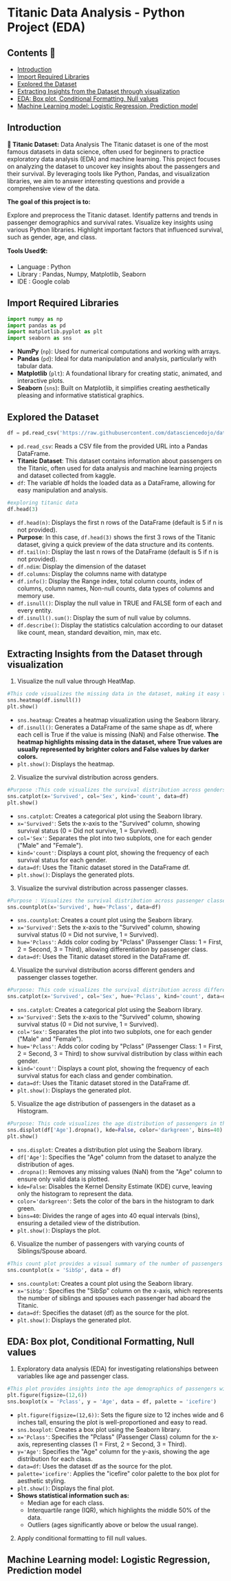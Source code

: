 # Titanic Data Analysis - Python Project (EDA)

## Contents 📖
- [Introduction](#introduction)
- [Import Required Libraries](#import-required-libraries)
- [Explored the Dataset](#explored-the-dataset)
- [Extracting Insights from the Dataset through visualization](#extracting-insights-from-the-dataset-through-visualization)
- [EDA: Box plot, Conditional Formatting, Null values](#EDA-box-plot-conditional-formatting-null-values)
- [Machine Learning model: Logistic Regression, Prediction model](#machine-learning-model-logistic-regression-prediction-model)

## Introduction

**🚢 Titanic Dataset:** Data Analysis
The Titanic dataset is one of the most famous datasets in data science, often used for beginners to practice exploratory data analysis (EDA) and machine learning. This project focuses on analyzing the dataset to uncover key insights about the passengers and their survival. By leveraging tools like Python, Pandas, and visualization libraries, we aim to answer interesting questions and provide a comprehensive view of the data.

**The goal of this project is to:**

Explore and preprocess the Titanic dataset.
Identify patterns and trends in passenger demographics and survival rates.
Visualize key insights using various Python libraries.
Highlight important factors that influenced survival, such as gender, age, and class.

**Tools Used🛠️:**
- Language : Python
- Library : Pandas, Numpy, Matplotlib, Seaborn
- IDE : Google colab

## Import Required Libraries

```python
import numpy as np
import pandas as pd
import matplotlib.pyplot as plt
import seaborn as sns

```
- **NumPy** (```np```): Used for numerical computations and working with arrays.
- **Pandas** (```pd```): Ideal for data manipulation and analysis, particularly with tabular data.
- **Matplotlib** (```plt```): A foundational library for creating static, animated, and interactive plots.
- **Seaborn** (```sns```): Built on Matplotlib, it simplifies creating aesthetically pleasing and informative statistical graphics.

## Explored the Dataset

```python
df = pd.read_csv('https://raw.githubusercontent.com/datasciencedojo/datasets/master/titanic.csv')
```
- ```pd.read_csv```: Reads a CSV file from the provided URL into a Pandas DataFrame.
- **Titanic Dataset**: This dataset contains information about passengers on the Titanic, often used for data analysis and machine learning projects and dataset collected from kaggle.
- ``df``: The variable df holds the loaded data as a DataFrame, allowing for easy manipulation and analysis.

```python
#exploring titanic data
df.head(3)
```

- ```df.head(n)```: Displays the first n rows of the DataFrame (default is 5 if n is not provided).
- **Purpose**: In this case, ```df.head(3)``` shows the first 3 rows of the Titanic dataset, giving a quick preview of the data structure and its contents.
- ```df.tail(n)```: Display the last n rows of the DataFrame (default is 5 if n is not provided).
- ```df.ndim```: Display the dimension of the dataset
- ```df.columns```: Display the columns name with datatype
- ```df.info()```: Display the Range index, total column counts, index of columns, column names, Non-null counts, data types of columns and memory use.
- ```df.isnull()```: Display the null value in TRUE and FALSE form of each and every entity.
- ```df.isnull().sum()```: Display the sum of null value by columns.
- ```df.describe()```: Display the statistics calculation according to our dataset like count, mean, standard devaition, min, max etc. 

## Extracting Insights from the Dataset through visualization

1. Visualize the null value through HeatMap.
```python
#This code visualizes the missing data in the dataset, making it easy to identify which columns or rows have null (missing) values and their distribution.
sns.heatmap(df.isnull())
plt.show()
```
- ```sns.heatmap```: Creates a heatmap visualization using the Seaborn library.
- ```df.isnull()```: Generates a DataFrame of the same shape as df, where each cell is True if the value is missing (NaN) and False otherwise.
**The heatmap highlights missing data in the dataset, where True values are usually represented by brighter colors and False values by darker colors.**
- ```plt.show()```: Displays the heatmap.

2. Visualize the survival distribution across genders.
```python
#Purpose :This code visualizes the survival distribution across genders, helping to identify gender-based survival trends in the Titanic dataset.
sns.catplot(x='Survived', col='Sex', kind='count', data=df)
plt.show()
```
- ```sns.catplot```: Creates a categorical plot using the Seaborn library.
- ```x='Survived'```: Sets the x-axis to the "Survived" column, showing survival status (0 = Did not survive, 1 = Survived).
- ```col='Sex'```: Separates the plot into two subplots, one for each gender ("Male" and "Female").
- ```kind='count'```: Displays a count plot, showing the frequency of each survival status for each gender.
- ```data=df```: Uses the Titanic dataset stored in the DataFrame df.
- ```plt.show()```: Displays the generated plots.

3. Visualize the survival distribution across passenger classes.
```python
#Purpose : Visualizes the survival distribution across passenger classes to highlight the influence of class on survival.
sns.countplot(x='Survived', hue='Pclass', data=df)
```
- ```sns.countplot```: Creates a count plot using the Seaborn library.
- ```x='Survived'```: Sets the x-axis to the "Survived" column, showing survival status (0 = Did not survive, 1 = Survived).
- ```hue='Pclass'```: Adds color coding by "Pclass" (Passenger Class: 1 = First, 2 = Second, 3 = Third), allowing differentiation by passenger class.
- ```data=df```: Uses the Titanic dataset stored in the DataFrame df.

4. Visualize the survival distribution acorss different genders and passenger classes together.
```python
#Purpose: This code visualizes the survival distribution across different genders and passenger classes. It helps identify patterns, such as whether survival rates were influenced by gender or passenger class.
sns.catplot(x='Survived', col='Sex', hue='Pclass', kind='count', data=df)
```
- ```sns.catplot```: Creates a categorical plot using the Seaborn library.
- ```x='Survived'```: Sets the x-axis to the "Survived" column, showing survival status (0 = Did not survive, 1 = Survived).
- ```col='Sex'```: Separates the plot into two subplots, one for each gender ("Male" and "Female").
- ```hue='Pclass'```: Adds color coding by "Pclass" (Passenger Class: 1 = First, 2 = Second, 3 = Third) to show survival distribution by class within each gender.
- ```kind='count'```: Displays a count plot, showing the frequency of each survival status for each class and gender combination.
- ```data=df```: Uses the Titanic dataset stored in the DataFrame df.
- ```plt.show()```: Displays the generated plot.

5. Visualize the age distribution of passengers in the dataset as a Histogram.
```python
#Purpose: This code visualizes the age distribution of passengers in the dataset as a histogram. It provides insights into the age demographics of passengers, such as the most common age groups.
sns.displot(df['Age'].dropna(), kde=False, color='darkgreen', bins=40)
plt.show()
```
- ```sns.displot```: Creates a distribution plot using the Seaborn library.
- ```df['Age']```: Specifies the "Age" column from the dataset to analyze the distribution of ages.
- ```.dropna()```: Removes any missing values (NaN) from the "Age" column to ensure only valid data is plotted.
- ```kde=False```: Disables the Kernel Density Estimate (KDE) curve, leaving only the histogram to represent the data.
- ```color='darkgreen'```: Sets the color of the bars in the histogram to dark green.
- ```bins=40```: Divides the range of ages into 40 equal intervals (bins), ensuring a detailed view of the distribution.
- ```plt.show()```: Displays the plot.

6. Visualize the number of passengers with varying counts of Siblings/Spouse aboard.
```python
#This count plot provides a visual summary of the number of passengers with varying counts of siblings/spouses aboard. It helps analyze the family size distribution among passengers.
sns.countplot(x = 'SibSp', data = df)
```
- ```sns.countplot```: Creates a count plot using the Seaborn library.
- ```x='SibSp'```: Specifies the "SibSp" column on the x-axis, which represents the number of siblings and spouses each passenger had aboard the Titanic.
- ```data=df```: Specifies the dataset (df) as the source for the plot.
- ```plt.show()```: Displays the generated plot.

## EDA: Box plot, Conditional Formatting, Null values

1. Exploratory data analysis (EDA) for investigating relationships between variables like age and passenger class.
```python
#This plot provides insights into the age demographics of passengers within each class. For instance, it helps determine if certain classes had younger or older passengers on average.
plt.figure(figsize=(12,6))
sns.boxplot(x = 'Pclass', y = 'Age', data = df, palette = 'icefire')
```
- ```plt.figure(figsize=(12,6))```: Sets the figure size to 12 inches wide and 6 inches tall, ensuring the plot is well-proportioned and easy to read.
- ```sns.boxplot```: Creates a box plot using the Seaborn library.
- ```x='Pclass'```: Specifies the "Pclass" (Passenger Class) column for the x-axis, representing classes (1 = First, 2 = Second, 3 = Third).
- ```y='Age'```: Specifies the "Age" column for the y-axis, showing the age distribution for each class.
- ```data=df```: Uses the dataset df as the source for the plot.
- ```palette='icefire'```: Applies the "icefire" color palette to the box plot for aesthetic styling.
- ```plt.show()```: Displays the final plot.
- **Shows statistical information such as:**
  - Median age for each class.
  - Interquartile range (IQR), which highlights the middle 50% of the data.
  - Outliers (ages significantly above or below the usual range).
 
2. Apply conditional formatting to fill null values.

## Machine Learning model: Logistic Regression, Prediction model

